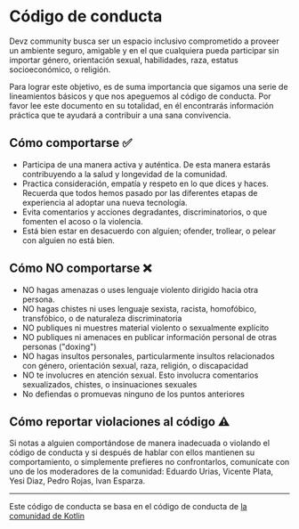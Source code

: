 # Código de conducta

Devz community busca ser un espacio inclusivo comprometido a proveer un ambiente seguro, amigable y en el que cualquiera pueda participar sin importar género, orientación sexual, habilidades, raza, estatus socioeconómico, o religión.

Para lograr este objetivo, es de suma importancia que sigamos una serie de lineamientos básicos y que nos apeguemos al código de conducta. Por favor lee este documento en su totalidad, en él encontrarás información práctica que te ayudará a contribuir a una sana convivencia.

## Cómo comportarse ✅

- Participa de una manera activa y auténtica. De esta manera estarás contribuyendo a la salud y longevidad de la comunidad.
- Practica consideración, empatía y respeto en lo que dices y haces. Recuerda que todos hemos pasado por las diferentes etapas de experiencia al adoptar una nueva tecnología.
- Evita comentarios y acciones degradantes, discriminatorios, o que fomenten el acoso o la violencia.
- Está bien estar en desacuerdo con alguien; ofender, trollear, o pelear con alguien no está bien.

## Cómo NO comportarse ❌
- NO hagas amenazas o uses lenguaje violento dirigido hacia otra persona.
- NO hagas chistes ni uses lenguaje sexista, racista, homofóbico, transfóbico, o de naturaleza discriminatoria
- NO publiques ni muestres material violento o sexualmente explícito
- NO publiques ni amenaces en publicar información personal de otras personas ("doxing")
- NO hagas insultos personales, particularmente insultos relacionados con género, orientación sexual, raza, religión, o discapacidad
- NO te involucres en atención sexual. Esto involucra comentarios sexualizados, chistes, o insinuaciones sexuales
- No defiendas o promuevas ninguno de los puntos anteriores

## Cómo reportar violaciones al código ⚠
Si notas a alguien comportándose de manera inadecuada o violando el código de conducta y si después de hablar con ellos mantienen su comportamiento, o simplemente prefieres no confrontarlos, comunícate con uno de los moderadores de la comunidad: Eduardo Urias, Vicente Plata, Yesi Diaz, Pedro Rojas, Ivan Esparza. 

----------------------
Este código de conducta se basa en el código de conducta de [la comunidad de Kotlin](https://kotlinlang.org/community/slackccugl.html)
